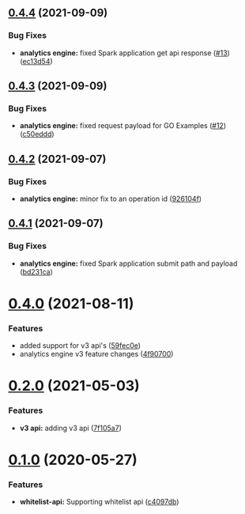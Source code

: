 ## [0.4.4](https://github.com/IBM/ibm-iae-go-sdk/compare/v0.4.3...v0.4.4) (2021-09-09)


### Bug Fixes

* **analytics engine:** fixed Spark application get api response ([#13](https://github.com/IBM/ibm-iae-go-sdk/issues/13)) ([ec13d54](https://github.com/IBM/ibm-iae-go-sdk/commit/ec13d54b08f2fac72cd0adf899aafc206725a16c))

## [0.4.3](https://github.com/IBM/ibm-iae-go-sdk/compare/v0.4.2...v0.4.3) (2021-09-09)


### Bug Fixes

* **analytics engine:** fixed request payload for GO Examples ([#12](https://github.com/IBM/ibm-iae-go-sdk/issues/12)) ([c50eddd](https://github.com/IBM/ibm-iae-go-sdk/commit/c50eddd0b412ff2d08dd6c8587a5d4b92f7448a9))

## [0.4.2](https://github.com/IBM/ibm-iae-go-sdk/compare/v0.4.1...v0.4.2) (2021-09-07)


### Bug Fixes

* **analytics engine:** minor fix to an operation id ([926104f](https://github.com/IBM/ibm-iae-go-sdk/commit/926104fbfc2ab6868e8293aa6295df4eaac2c5e9))

## [0.4.1](https://github.com/IBM/ibm-iae-go-sdk/compare/v0.4.0...v0.4.1) (2021-09-07)


### Bug Fixes

* **analytics engine:** fixed Spark application submit path and payload ([bd231ca](https://github.com/IBM/ibm-iae-go-sdk/commit/bd231ca7ee86e9604ee3e75763a4b9b3fa8eba12))

# [0.4.0](https://github.com/IBM/ibm-iae-go-sdk/compare/v0.3.1...v0.4.0) (2021-08-11)


### Features

* added support for v3 api's ([59fec0e](https://github.com/IBM/ibm-iae-go-sdk/commit/59fec0ea955106cba3ee5ea8bbb7bf86b3285a24))
* analytics engine v3 feature changes ([4f90700](https://github.com/IBM/ibm-iae-go-sdk/commit/4f90700e52d83d0719ecc8af443bb1de17494936))

# [0.2.0](https://github.com/IBM/ibm-iae-go-sdk/compare/v0.1.0...v0.2.0) (2021-05-03)


### Features

* **v3 api:** adding v3 api ([7f105a7](https://github.com/IBM/ibm-iae-go-sdk/commit/7f105a744fa0ad351d25c297df1a52c2121c3ffd))

# [0.1.0](https://github.com/IBM/ibm-iae-go-sdk/compare/v0.0.1...v0.1.0) (2020-05-27)


### Features

* **whitelist-api:** Supporting whitelist api ([c4097db](https://github.com/IBM/ibm-iae-go-sdk/commit/c4097db694679b3f416e8f5c17a0f389d0513b8a))
